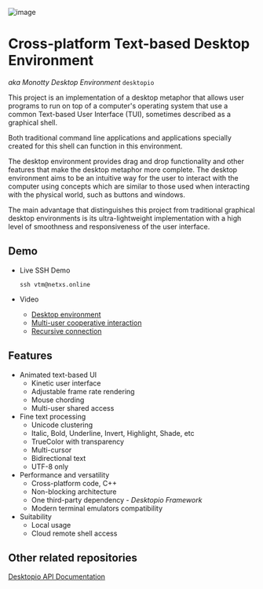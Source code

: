 ![image](https://dice.netxs.online/cloud/vtm/mde_banner.png)

# Cross-platform Text-based Desktop Environment
_aka Monotty Desktop Environment_ `desktopio`

This project is an implementation of a desktop metaphor that allows user programs to run on top of a computer's operating system that use a common Text-based User Interface (TUI), sometimes described as a graphical shell.

Both traditional command line applications and applications specially created for this shell can function in this environment.

The desktop environment provides drag and drop functionality and other features that make the desktop metaphor more complete. The desktop environment aims to be an intuitive way for the user to interact with the computer using concepts which are similar to those used when interacting with the physical world, such as buttons and windows.

The main advantage that distinguishes this project from traditional graphical desktop environments is its ultra-lightweight implementation with a high level of smoothness and responsiveness of the user interface.

## Demo
- Live SSH Demo  
    
    `ssh vtm@netxs.online`   
- Video
  - [Desktop environment](https://youtu.be/fLumnSctakY)
  - [Multi-user cooperative interaction](https://youtu.be/0zU4e5Vam8c)
  - [Recursive connection](https://youtu.be/Fm5X75sO62c)

## Features
- Animated text-based UI
  - Kinetic user interface
  - Adjustable frame rate rendering
  - Mouse chording
  - Multi-user shared access
- Fine text processing
  - Unicode clustering
  - Italic, Bold, Underline, Invert, Highlight, Shade, etc
  - TrueColor with transparency
  - Multi-cursor
  - Bidirectional text
  - UTF-8 only
- Performance and versatility  
  - Cross-platform code, C++
  - Non-blocking architecture
  - One third-party dependency - _Desktopio Framework_
  - Modern terminal emulators compatibility
- Suitability
  - Local usage
  - Cloud remote shell access

## Other related repositories
[Desktopio API Documentation](https://github.com/netxs-group/Desktopio-Docs)
